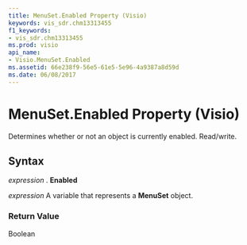 ```yaml
---
title: MenuSet.Enabled Property (Visio)
keywords: vis_sdr.chm13313455
f1_keywords:
- vis_sdr.chm13313455
ms.prod: visio
api_name:
- Visio.MenuSet.Enabled
ms.assetid: 66e238f9-56e5-61e5-5e96-4a9387a8d59d
ms.date: 06/08/2017
---
```



# MenuSet.Enabled Property (Visio)

Determines whether or not an object is currently enabled. Read/write.


## Syntax

 _expression_ . **Enabled**

 _expression_ A variable that represents a **MenuSet** object.


### Return Value

Boolean


